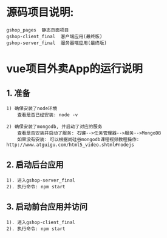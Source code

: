 # 源码项目说明:
	gshop_pages  静态页面项目
	gshop-client_final  客户端应用(最终版)
	gshop-server_final  服务器端应用(最终版)


# vue项目外卖App的运行说明
## 1. 准备
	1) 确保安装了node环境
		查看是否已经安装: node -v

	2) 确保安装了mongodb, 并启动了对应的服务
		查看是否安装并启动了服务: 右键-->任务管理器-->服务-->MongoDB
		如果没有安装: 可以根据尚硅谷mongodb课程视频教程操作: http://www.atguigu.com/html5_video.shtml#nodejs
	
## 2. 启动后台应用
	1). 进入gshop-server_final
	2). 执行命令: npm start

## 3. 启动前台应用并访问
	1). 进入gshop-client_final
	2). 执行命令: npm start


